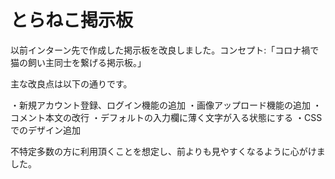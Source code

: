 # とらねこ掲示板
以前インターン先で作成した掲示板を改良しました。コンセプト:「コロナ禍で猫の飼い主同士を繋げる掲示板。」

主な改良点は以下の通りです。

・新規アカウント登録、ログイン機能の追加
・画像アップロード機能の追加
・コメント本文の改行
・デフォルトの入力欄に薄く文字が入る状態にする
・CSSでのデザイン追加

不特定多数の方に利用頂くことを想定し、前よりも見やすくなるように心がけました。
